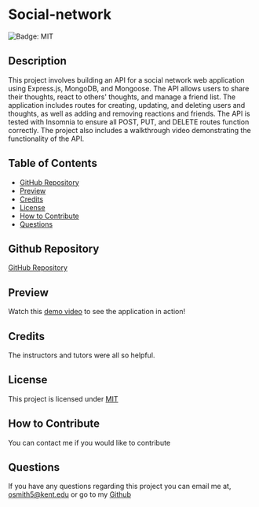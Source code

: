 # Social-network

![Badge: MIT](https://img.shields.io/badge/License-MIT-blue.svg)

## Description

This project involves building an API for a social network web application using Express.js, MongoDB, and Mongoose. The API allows users to share their thoughts, react to others' thoughts, and manage a friend list. The application includes routes for creating, updating, and deleting users and thoughts, as well as adding and removing reactions and friends. The API is tested with Insomnia to ensure all POST, PUT, and DELETE routes function correctly. The project also includes a walkthrough video demonstrating the functionality of the API.

## Table of Contents

- [GitHub Repository](#github-repository)
- [Preview](#preview)
- [Credits](#credits)
- [License](#license)
- [How to Contribute](#how-to-contribute)
- [Questions](#questions)

## Github Repository

[GitHub Repository](https://github.com/Liv-5/Social-network)

## Preview

Watch this [demo video](https://drive.google.com/file/d/17cXsa05ywZKU-p5c2wBMZHK1anijqteN/view) to see the application in action!

<!-- ![Kanban Login](/Kanban-Clarity/assets/KanbanLoginSS.PNG)

![Kanban Board](/Kanban-Clarity/assets/KanbanPageSS.PNG)

![Kanban Ticket](/Kanban-Clarity/assets/KanbanTicketSS.PNG) -->

<!-- <img src="./assets/KanbanLoginSS.PNG" alt="Kanban Login page">
<img src="./assets/KanbanPageSS.PNG" alt="Kanban board page">
<img src="./assets/KanbanTicketSS.PNG" alt="Kanban ticket page"> -->

<!-- ## Deployed Webpage

[Deployed Link](https://kanban-clarity.onrender.com/) -->

## Credits

The instructors and tutors were all so helpful.

## License

This project is licensed under [MIT](https://opensource.org/licenses/MIT)

## How to Contribute

You can contact me if you would like to contribute

## Questions

If you have any questions regarding this project you can email me at, [ osmith5@kent.edu](mailto:osmith5@kent.edu) or go to my [Github](https://github.com/Liv-5)
